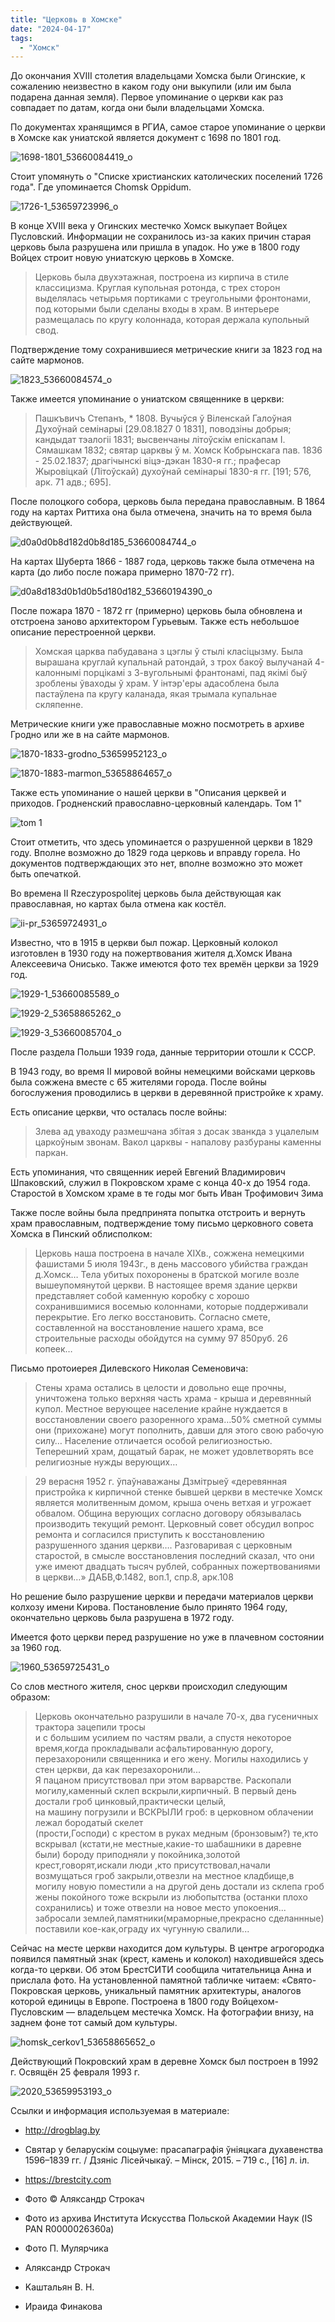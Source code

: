 ```yaml
---
title: "Церковь в Хомске"
date: "2024-04-17"
tags: 
  - "Хомск"
---
```


До окончания XVIII столетия владельцами Хомска были Огинские, к сожалению неизвестно в каком году они выкупили (или им была подарена данная земля). Первое упоминание о церкви как раз совпадает по датам, когда они были владельцами Хомска.

По документах хранящимся в РГИА, самое старое упоминание о церкви в Хомске как униатской является документ с 1698 по 1801 год.

![1698-1801_53660084419_o](https://github.com/escfrpls/drochiczynpoleski/assets/125834172/f56c5ed1-4d8b-49b2-8fc7-b70bafa7d84f)

Стоит упомянуть о "Списке христианских католических поселений 1726 года". Где упоминается Chomsk Oppidum.

![1726-1_53659723996_o](https://github.com/escfrpls/drochiczynpoleski/assets/125834172/aa7bbbf6-4dac-4517-9533-2bd5e639d8b6)

В конце ХVIII века у Огинских местечко Хомск выкупает Войцех Пусловский. Информации не сохранилось из-за каких причин старая церковь была разрушена или пришла в упадок. Но уже в 1800 году Войцех строит новую униатскую церковь в Хомске.

> Церковь была двухэтажная, построена из кирпича в стиле классицизма. Круглая купольная ротонда, с трех сторон выделялась четырьмя портиками с треугольными фронтонами, под которыми были сделаны входы в храм. В интерьере размещалась по кругу колоннада, которая держала купольный свод.  

Подтверждение тому сохранившиеся метрические книги за 1823 год на сайте мармонов.

![1823_53660084574_o](https://github.com/escfrpls/drochiczynpoleski/assets/125834172/e032f02d-08a7-4778-a87d-85e10af0095d)

Также имеется упоминание о униатском священнике в церкви:

> Пашкъвичъ Степанъ, \* 1808. Вучыўся ў Вiленскай Галоўная Духоўнай семiнарыi \[29.08.1827 0 1831\], поводзiны добрыя; кандыдат тэалогii 1831; высвенчаны лiтоўскiм епiскапам I. Сямашкам 1832; святар царквы ў м. Хомск Кобрынскага пав. 1836 - 25.02.1837; драгiчынскi вiцэ-дэкан 1830-я гг.; прафесар Жыровiцкай (Лiтоўскай) духоўнай семiнарыi 1830-я гг. \[191; 576, арк. 71 адв.; 695\].

После полоцкого собора, церковь была передана православным. В 1864 году на картах Риттиха она была отмечена, значить на то время была действующей.

![d0a0d0b8d182d0b8d185_53660084744_o](https://github.com/escfrpls/drochiczynpoleski/assets/125834172/c6697f20-7374-4834-bece-ea6a972f3277)

На картах Шуберта 1866 - 1887 года, церковь также была отмечена на карта (до либо после пожара примерно 1870-72 гг).

![d0a8d183d0b1d0b5d180d182_53660194390_o](https://github.com/escfrpls/drochiczynpoleski/assets/125834172/20b4448a-9ba6-4420-bca6-5125e7816a82)

После пожара 1870 - 1872 гг (примерно) церковь была обновлена и отстроена заново архитектором Гурьевым. Также есть небольшое описание перестроенной церкви.

> Хомская царква пабудавана з цэглы ў стылі класіцызму. Была вырашана круглай купальнай ратондай, з трох бакоў вылучанай 4-калоннымі порцікамі з 3-вугольнымі франтонамі, пад якімі быў зроблены ўваходы ў храм. У інтэр'еры адасоблена была пастаўлена па кругу каланада, якая трымала купальнае скляпенне.

Метрические книги уже православные можно посмотреть в архиве Гродно или же в на сайте мармонов.

![1870-1833-grodno_53659952123_o](https://github.com/escfrpls/drochiczynpoleski/assets/125834172/ad6c88dd-72d9-4394-a578-53ba021e6248)

![1870-1883-marmon_53658864657_o](https://github.com/escfrpls/drochiczynpoleski/assets/125834172/adfea44a-11b4-491b-bf6d-5780b274c1d7)

Также есть упоминание о нашей церкви в "Описания церквей и приходов. Гродненский православно-церковный календарь. Том 1"

![tom 1](https://github.com/escfrpls/drochiczynpoleski/assets/125834172/c9fe3097-a7eb-4caf-9dbd-1ae7454c7694)

Стоит отметить, что здесь упоминается о разрушенной церкви в 1829 году. Вполне возможно до 1829 года церковь и вправду горела. Но документов подтверждающих это нет, вполне возможно это может быть опечаткой.

Во времена II Rzeczypospolitej церковь была действующая как православная, но картах была отмена как костёл.

![ii-pr_53659724931_o](https://github.com/escfrpls/drochiczynpoleski/assets/125834172/07888535-831e-44dc-ac20-2ed385d6ddd4)

Известно, что в 1915 в церкви был пожар. Церковный колокол изготовлен в 1930 году на пожертвования жителя д.Хомск Ивана Алексеевича Онисько. Также имеются фото тех времён церкви за 1929 год.  

![1929-1_53660085589_o](https://github.com/escfrpls/drochiczynpoleski/assets/125834172/0fb2f784-634e-4be0-966a-f3432bce2876)

![1929-2_53658865262_o](https://github.com/escfrpls/drochiczynpoleski/assets/125834172/f87d3022-6340-48cc-be56-281782794ab2)

![1929-3_53660085704_o](https://github.com/escfrpls/drochiczynpoleski/assets/125834172/6769a36d-5d8d-450a-a730-9bd722afe037)

После раздела Польши 1939 года, данные территории отошли к СССР.

В 1943 году, во время II мировой войны немецкими войсками церковь была сожжена вместе с 65 жителями города. После войны богослужения проводились в церкви в деревянной пристройке к храму.

Есть описание церкви, что осталась после войны:

> Злева ад уваходу размешчана збітая з досак званкда з уцалелым царкоўным звонам. Вакол царквы - напалову разбураны каменны паркан.

Есть упоминания, что священник иерей Евгений Владимирович  
Шпаковский, служил в Покровском храме с конца 40-х до 1954 года. Старостой в Хомском храме в те годы мог быть Иван Трофимович Зима

Также после войны была предпринята попытка отстроить и вернуть храм православным, подтверждение тому письмо церковного совета Хомска в Пинский облисполком:

> Церковь наша построена в начале ХІХв., сожжена немецкими фашистами 5 июля 1943г., в день массового убийства граждан д.Хомск… Тела убитых похоронены в братской могиле возле вышеупомянутой церкви. В настоящее время здание церкви представляет собой каменную коробку с хорошо сохранившимися восемью колоннами, которые поддерживали перекрытие. Его легко восстановить. Согласно смете, составленной на восстановление нашего храма, все строительные расходы обойдутся на сумму 97 850руб. 26 копеек…

Письмо протоиерея Дилевского Николая Семеновича:

> Стены храма остались в целости и довольно еще прочны, уничтожена только верхняя часть храма - крыша и деревянный купол. Местное верующее население крайне нуждается в восстановлении своего разоренного храма…50% сметной суммы они (прихожане) могут пополнить, давши для этого свою рабочую силу… Население отличается особой религиозностью. Теперешний храм, дощатый барак, не может удовлетворять все религиозные нужды верующих…

> 29 верасня 1952 г. ўпаўнаважаны Дзмітрыеў «деревянная пристройка к кирпичной стенке бывшей церкви в местечке Хомск является молитвенным домом, крыша очень ветхая и угрожает обвалом. Община верующих согласно договору обязывалась производить текущий ремонт. Церковный совет обсудил вопрос ремонта и согласился приступить к восстановлению разрушенного здания церкви…. Разговаривая с церковным старостой, в смысле восстановления последний сказал, что они уже имеют двадцать тысяч рублей, собранных пожертвованиями в церкви…» ДАБВ,Ф.1482, воп.1, спр.8, арк.108

Но решение было разрушение церкви и передачи материалов церкви колхозу имени Кирова. Постановление было принято 1964 году, окончательно церковь была разрушена в 1972 году.

Имеется фото церкви перед разрушение но уже в плачевном состоянии за 1960 год.

![1960_53659725431_o](https://github.com/escfrpls/drochiczynpoleski/assets/125834172/4d667b68-0794-462b-91b3-e2283382e6a4)

Со слов местного жителя, снос церкви происходил следующим образом:

> Церковь окончательно разрушили в начале 70-х, два гусеничных трактора зацепили тросы  
> и с большим усилием по частям рвали, а спустя некоторое время,когда прокладывали асфальтированную дорогу, перезахоронили священника и его жену. Могилы находились у стен церкви, да как перезахоронили...  
> Я пацаном присутствовал при этом варварстве. Раскопали могилу,каменный склеп вскрыли,кирпичный. В первый день достали гроб цинковый,практически целый,  
> на машину погрузили и ВСКРЫЛИ гроб: в церковном облачении лежал бородатый скелет  
> (прости,Господи) с крестом в руках медным (бронзовым?) те,кто вскрывал (кстати,не местные,какие-то шабашники в даревне были) бороду приподняли у покойника,золотой крест,говорят,искали люди ,кто присутствовал,начали возмущаться гроб закрыли,отвезли на местное кладбище,в могилу новую поместили а на другой день достали из склепа гроб жены покойного тоже вскрыли из любопытства (останки плохо сохранились) и тоже отвезли на новое место упокоения... забросали землей,памятники(мраморные,прекрасно сделаннные) поставили кое-как,ограду их чугунную свалили...

Сейчас на месте церкви находится дом культуры. В центре агрогородка появился памятный знак (крест, камень и колокол) находившейся здесь когда-то церкви. Об этом БрестСИТИ сообщила читательница Анна и прислала фото. На установленной памятной табличке читаем: «Свято-Покровская церковь, уникальный памятник архитектуры, аналогов которой единицы в Европе. Построена в 1800 году Войцехом-Пусловским — владельцем местечка Хомск. На фотографии внизу, на заднем фоне тот самый дом культуры.  

![homsk_cerkov1_53658865652_o](https://github.com/escfrpls/drochiczynpoleski/assets/125834172/0906e876-7511-446c-aa95-9d4a936ec6f2)

Действующий Покровский храм в деревне Хомск был построен в 1992 г. Освящён 25 февраля 1993 г.

![2020_53659953193_o](https://github.com/escfrpls/drochiczynpoleski/assets/125834172/f5146f9c-35c8-42fd-8a0b-563d162f5898)

Ссылки и информация используемая в материале:

- http://drogblag.by

- Святар у беларускім соцыуме: прасапаграфія ўніяцкага духавенства 1596–1839 гг. / Дзяніс Лісейчыкаў. – Мінск, 2015. – 719 с., \[16\] л. іл.

- https://brestcity.com

- Фото © Аляксандр Строкач

- Фото из архива Института Искусства Польской Академии Наук (IS PAN R0000026360a)

- Фото П. Мулярчика

- Аляксандр Строкач

- Kаштальян В. Н.

- Ираида Финакова
